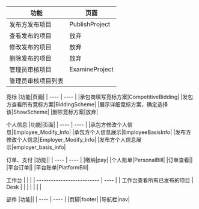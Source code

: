 |功能|页面|
| ---- | ---- |
|发布方发布项目|PublishProject|
|查看发布的项目|放弃|
|修改发布的项目|放弃|
|删除发布的项目|放弃|
|管理员审核项目|ExamineProject|
|管理员审核项目列表||

竞标
|功能|页面|
| ---- | ---- |
|承包商填写竞标方案|CompetitiveBidding|
|发包方查看所有竞标方案|BiddingScheme|
|展示详细竞标方案，确定选择该|ShowScheme|
|删除竞标方案|放弃|

个人信息
|功能|页面|
| ---- | ---- |
|承包方修改个人信息|Employee_Modify_Info|
|承包方个人信息展示|EmployeeBasisInfo|
|发布方修改个人信息|Employer_Modify_Info|
|发布方个人信息展示|employer_basis_info|


订单、支付
|功能||
| ---- | ---- |
|缴纳|pay|
|个人账单|PersonalBill|
|订单查看||
|平台订单||
|平台账单|PlatformBill|


工作台
|                            |      |
| -------------------------- | ---- |
| 工作台查看所有已发布的项目 | Desk |
|                            |      |
|                            |      |

部件
|功能||
| ---- | ---- |
|页脚|footer|
|导航栏|nav|
